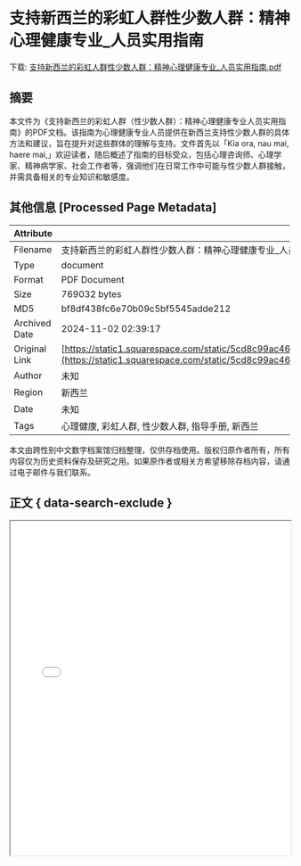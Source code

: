 # 支持新西兰的彩虹人群性少数人群：精神心理健康专业_人员实用指南

<!-- tcd_download_link -->
下载: <a href="支持新西兰的彩虹人群性少数人群：精神心理健康专业_人员实用指南.pdf" download>支持新西兰的彩虹人群性少数人群：精神心理健康专业_人员实用指南.pdf</a>
<!-- tcd_download_link_end -->

## 摘要

<!-- tcd_abstract -->
本文件为《支持新西兰的彩虹人群（性少数人群）：精神心理健康专业人员实用指南》的PDF文档。该指南为心理健康专业人员提供在新西兰支持性少数人群的具体方法和建议，旨在提升对这些群体的理解与支持。文件首先以「Kia ora, nau mai, haere mai,」欢迎读者，随后概述了指南的目标受众，包括心理咨询师、心理学家、精神病学家、社会工作者等，强调他们在日常工作中可能与性少数人群接触，并需具备相关的专业知识和敏感度。

<!-- tcd_abstract_end -->

## 其他信息 [Processed Page Metadata]

| Attribute       | Value                                  |
|-----------------|----------------------------------------|
| Filename        | 支持新西兰的彩虹人群性少数人群：精神心理健康专业_人员实用指南.pdf                             |
| Type            | document                                 |
| Format          | PDF Document                               |
| Size            | 769032 bytes                           |
| MD5             | bf8df438fc6e70b09c5bf5545adde212                                  |
| Archived Date   | 2024-11-02 02:39:17                             |
| Original Link   | [https://static1.squarespace.com/static/5cd8c99ac46f6d1de63e66e5/t/5d40c76cbca12d00012f200e/1564526449029/WEBSITE+Chinese+Mandarin+Version.pdf](https://static1.squarespace.com/static/5cd8c99ac46f6d1de63e66e5/t/5d40c76cbca12d00012f200e/1564526449029/WEBSITE+Chinese+Mandarin+Version.pdf)                         |
| Author          | 未知                               |
| Region          | 新西兰                               |
| Date            | 未知                                 |
| Tags            | 心理健康, 彩虹人群, 性少数人群, 指导手册, 新西兰                                 |

本文由跨性别中文数字档案馆归档整理，仅供存档使用。版权归原作者所有，所有内容仅为历史资料保存及研究之用。如果原作者或相关方希望移除存档内容，请通过电子邮件与我们联系。

## 正文 { data-search-exclude }

<!-- tcd_main_text -->
<iframe src="../支持新西兰的彩虹人群性少数人群：精神心理健康专业_人员实用指南.pdf" width="100%" height="600px">
    <p>无法显示PDF，请下载查看。</p>
</iframe>
<!-- tcd_main_text_end -->

